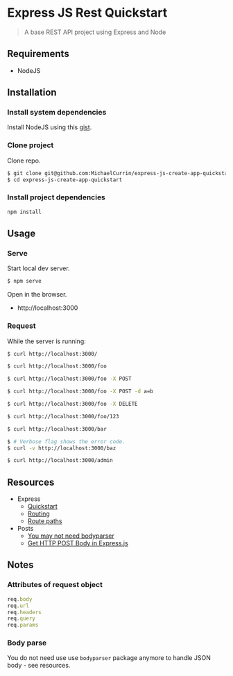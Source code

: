 # Express JS Rest Quickstart
> A base REST API project using Express and Node


## Requirements

- NodeJS


## Installation


### Install system dependencies

Install NodeJS using this [gist](https://gist.github.com/MichaelCurrin/aa1fc56419a355972b96bce23f3bccba).

### Clone project

Clone repo.

```sh
$ git clone git@github.com:MichaelCurrin/express-js-create-app-quickstart.git
$ cd express-js-create-app-quickstart
```

### Install project dependencies

```sh
npm install
```


## Usage

### Serve

Start local dev server.

```sh
$ npm serve
```

Open in the browser.

- http://localhost:3000


### Request

While the server is running:


```sh
$ curl http://localhost:3000/

$ curl http://localhost:3000/foo

$ curl http://localhost:3000/foo -X POST

$ curl http://localhost:3000/foo -X POST -d a=b

$ curl http://localhost:3000/foo -X DELETE

$ curl http://localhost:3000/foo/123

$ curl http://localhost:3000/bar

$ # Verbose flag shows the error code.
$ curl -v http://localhost:3000/baz

$ curl http://localhost:3000/admin
```


## Resources

- Express
    - [Quickstart](https://expressjs.com/en/starter/hello-world.html)
    - [Routing](https://expressjs.com/en/starter/basic-routing.html)
    - [Route paths](http://expressjs.com/en/guide/routing.html#route-paths)
- Posts
    - [You may not need bodyparser](https://medium.com/@mmajdanski/express-body-parser-and-why-may-not-need-it-335803cd048c)
    - [Get HTTP POST Body in Express.js](https://stackabuse.com/get-http-post-body-in-express-js/)


## Notes


### Attributes of request object

```javascript
req.body
req.url
req.headers
req.query
req.params
```

### Body parse

You do not need use use `bodyparser` package anymore to handle JSON body - see resources.
